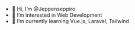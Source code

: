 - 👋 Hi, I’m @Jeppenseppiro
- 👀 I’m interested in Web Development
- 🌱 I’m currently learning Vue.js, Laravel, Tailwind
<!---- 💞️ I’m looking to collaborate on open-source projects
 - 📫 How to reach me ...--->

<!---
Jeppenseppiro/Jeppenseppiro is a ✨ special ✨ repository because its `README.md` (this file) appears on your GitHub profile.
You can click the Preview link to take a look at your changes.
--->
